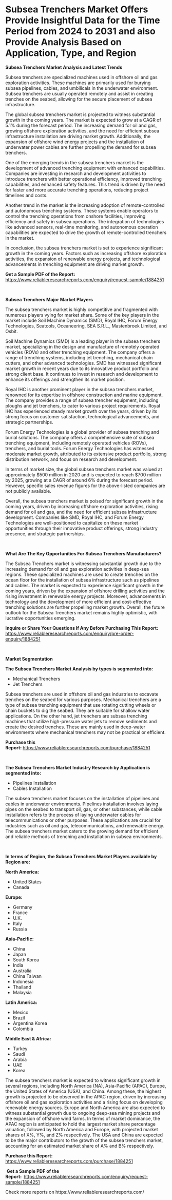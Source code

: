 <p><h1>Subsea Trenchers Market Offers Provide Insightful Data for the Time Period from 2024 to 2031 and also Provide Analysis Based on Application, Type, and Region</h1></p><p><strong>Subsea Trenchers Market Analysis and Latest Trends</strong></p>
<p><p>Subsea trenchers are specialized machines used in offshore oil and gas exploration activities. These machines are primarily used for burying subsea pipelines, cables, and umbilicals in the underwater environment. Subsea trenchers are usually operated remotely and assist in creating trenches on the seabed, allowing for the secure placement of subsea infrastructure. </p><p>The global subsea trenchers market is projected to witness substantial growth in the coming years. The market is expected to grow at a CAGR of 5.1% during the forecast period. The increasing demand for oil and gas, growing offshore exploration activities, and the need for efficient subsea infrastructure installation are driving market growth. Additionally, the expansion of offshore wind energy projects and the installation of underwater power cables are further propelling the demand for subsea trenchers.</p><p>One of the emerging trends in the subsea trenchers market is the development of advanced trenching equipment with enhanced capabilities. Companies are investing in research and development activities to introduce trenchers with better operational efficiency, improved trenching capabilities, and enhanced safety features. This trend is driven by the need for faster and more accurate trenching operations, reducing project timelines and costs.</p><p>Another trend in the market is the increasing adoption of remote-controlled and autonomous trenching systems. These systems enable operators to control the trenching operations from onshore facilities, improving efficiency and safety in subsea operations. The integration of technologies like advanced sensors, real-time monitoring, and autonomous operation capabilities are expected to drive the growth of remote-controlled trenchers in the market.</p><p>In conclusion, the subsea trenchers market is set to experience significant growth in the coming years. Factors such as increasing offshore exploration activities, the expansion of renewable energy projects, and technological advancements in trenching equipment are driving market growth.</p></p>
<p><strong>Get a Sample PDF of the Report:&nbsp;</strong> <a href="https://www.reliableresearchreports.com/enquiry/request-sample/1884251">https://www.reliableresearchreports.com/enquiry/request-sample/1884251</a></p>
<p>&nbsp;</p>
<p><strong>Subsea Trenchers Major Market Players</strong></p>
<p><p>The subsea trenchers market is highly competitive and fragmented with numerous players vying for market share. Some of the key players in the market include Soil Machine Dynamics (SMD), Royal IHC, Forum Energy Technologies, Seatools, Oceaneering, SEA S.R.L., Mastenbroek Limited, and Osbit.</p><p>Soil Machine Dynamics (SMD) is a leading player in the subsea trenchers market, specializing in the design and manufacture of remotely operated vehicles (ROVs) and other trenching equipment. The company offers a range of trenching systems, including jet trenching, mechanical chain cutters, and other advanced technologies. SMD has witnessed significant market growth in recent years due to its innovative product portfolio and strong client base. It continues to invest in research and development to enhance its offerings and strengthen its market position.</p><p>Royal IHC is another prominent player in the subsea trenchers market, renowned for its expertise in offshore construction and marine equipment. The company provides a range of subsea trencher equipment, including ploughs and jet trenchers, to cater to various project requirements. Royal IHC has experienced steady market growth over the years, driven by its strong focus on customer satisfaction, technological advancements, and strategic partnerships.</p><p>Forum Energy Technologies is a global provider of subsea trenching and burial solutions. The company offers a comprehensive suite of subsea trenching equipment, including remotely operated vehicles (ROVs), trenchers, and burial tools. Forum Energy Technologies has witnessed moderate market growth, attributed to its extensive product portfolio, strong distribution network, and focus on research and development.</p><p>In terms of market size, the global subsea trenchers market was valued at approximately $500 million in 2020 and is expected to reach $700 million by 2025, growing at a CAGR of around 6% during the forecast period. However, specific sales revenue figures for the above-listed companies are not publicly available.</p><p>Overall, the subsea trenchers market is poised for significant growth in the coming years, driven by increasing offshore exploration activities, rising demand for oil and gas, and the need for efficient subsea infrastructure development. Companies like SMD, Royal IHC, and Forum Energy Technologies are well-positioned to capitalize on these market opportunities through their innovative product offerings, strong industry presence, and strategic partnerships.</p></p>
<p>&nbsp;</p>
<p><strong>What Are The Key Opportunities For Subsea Trenchers Manufacturers?</strong></p>
<p><p>The Subsea Trenchers market is witnessing substantial growth due to the increasing demand for oil and gas exploration activities in deep-sea regions. These specialized machines are used to create trenches on the ocean floor for the installation of subsea infrastructure such as pipelines and cables. The market is expected to experience significant growth in the coming years, driven by the expansion of offshore drilling activities and the rising investment in renewable energy projects. Moreover, advancements in technology and the development of more efficient and cost-effective trenching solutions are further propelling market growth. Overall, the future outlook for the Subsea Trenchers market remains highly optimistic, with lucrative opportunities emerging.</p></p>
<p><strong>Inquire or Share Your Questions If Any Before Purchasing This Report:</strong> <a href="https://www.reliableresearchreports.com/enquiry/pre-order-enquiry/1884251">https://www.reliableresearchreports.com/enquiry/pre-order-enquiry/1884251</a></p>
<p>&nbsp;</p>
<p><strong>Market Segmentation</strong></p>
<p><strong>The Subsea Trenchers Market Analysis by types is segmented into:</strong></p>
<p><ul><li>Mechanical Trenchers</li><li>Jet Trenchers</li></ul></p>
<p><p>Subsea trenchers are used in offshore oil and gas industries to excavate trenches on the seabed for various purposes. Mechanical trenchers are a type of subsea trenching equipment that use rotating cutting wheels or chain buckets to dig the seabed. They are suitable for shallow water applications. On the other hand, jet trenchers are subsea trenching machines that utilize high-pressure water jets to remove sediments and create the desired trenches. These are mainly used in deep-water environments where mechanical trenchers may not be practical or efficient.</p></p>
<p><strong>Purchase this Report:&nbsp;</strong><a href="https://www.reliableresearchreports.com/purchase/1884251">https://www.reliableresearchreports.com/purchase/1884251</a></p>
<p>&nbsp;</p>
<p><strong>The Subsea Trenchers Market Industry Research by Application is segmented into:</strong></p>
<p><ul><li>Pipelines Installation</li><li>Cables Installation</li></ul></p>
<p><p>The subsea trenchers market focuses on the installation of pipelines and cables in underwater environments. Pipelines installation involves laying pipes on the seabed to transport oil, gas, or other substances, while cable installation refers to the process of laying underwater cables for telecommunications or other purposes. These applications are crucial for industries such as oil and gas, telecommunications, and renewable energy. The subsea trenchers market caters to the growing demand for efficient and reliable methods of trenching and installation in subsea environments.</p></p>
<p>&nbsp;</p>
<p><strong>In terms of Region, the Subsea Trenchers Market Players available by Region are:</strong></p>
<p>
    <p> <strong> North America: </strong>
        <ul>
            <li>United States</li>
            <li>Canada</li>
        </ul>
        </p> 
    <p> <strong> Europe: </strong>
        <ul>
            <li>Germany</li>
            <li>France</li>
            <li>U.K.</li>
            <li>Italy</li>
            <li>Russia</li>
        </ul>
        </p> 
    <p> <strong> Asia-Pacific: </strong>
        <ul>
            <li>China</li>
            <li>Japan</li>
            <li>South Korea</li>
            <li>India</li>
            <li>Australia</li>
            <li>China Taiwan</li>
            <li>Indonesia</li>
            <li>Thailand</li>
            <li>Malaysia</li>
        </ul>
        </p> 
    <p> <strong> Latin America: </strong>
        <ul>
            <li>Mexico</li>
            <li>Brazil</li>
            <li>Argentina Korea</li>
            <li>Colombia</li>
        </ul>
        </p> 
    <p> <strong> Middle East & Africa: </strong>
        <ul>
            <li>Turkey</li>
            <li>Saudi</li>
            <li>Arabia</li>
            <li>UAE</li>
            <li>Korea</li>
        </ul>
    </p>
    </p>
<p><p>The subsea trenchers market is expected to witness significant growth in several regions, including North America (NA), Asia-Pacific (APAC), Europe, the United States of America (USA), and China. Among these, the highest growth is projected to be observed in the APAC region, driven by increasing offshore oil and gas exploration activities and a rising focus on developing renewable energy sources. Europe and North America are also expected to witness substantial growth due to ongoing deep-sea mining projects and the expansion of offshore wind farms. In terms of market dominance, the APAC region is anticipated to hold the largest market share percentage valuation, followed by North America and Europe, with projected market shares of X%, Y%, and Z% respectively. The USA and China are expected to be the major contributors to the growth of the subsea trenchers market, accounting for an estimated market share of A% and B% respectively.</p></p>
<p><strong>Purchase this Report: </strong><a href="https://www.reliableresearchreports.com/purchase/1884251">https://www.reliableresearchreports.com/purchase/1884251</a></p>
<p>&nbsp;<strong>Get a Sample PDF of the Report:&nbsp;&nbsp;</strong><a href="https://www.reliableresearchreports.com/enquiry/request-sample/1884251">https://www.reliableresearchreports.com/enquiry/request-sample/1884251</a></p>
<p><strong></strong></p>
<p>Check more reports on https://www.reliableresearchreports.com/</p>